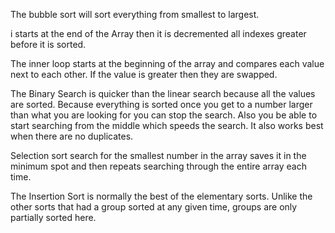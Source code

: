 The bubble sort will sort everything from smallest to largest.

i starts at the end of the Array then it is decremented all indexes greater before it is sorted.

The inner loop starts at the beginning of the array and compares each value next to each other. If the value is greater then they are swapped.

The Binary Search is quicker than the linear search because all the values are sorted. Because everything is sorted once you get to a number larger than what you are looking for you can stop the search. Also you be able to start searching from the middle which speeds the search. It also works best when there are no duplicates.

Selection sort search for the smallest number in the array saves it in the minimum spot and then repeats searching through the entire array each time.

The Insertion Sort is normally the best of the elementary sorts. Unlike the other sorts that had a group sorted at any given time, groups are only partially sorted here.